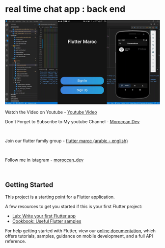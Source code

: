 # real time chat app : back end
<img src="/assets/cover.png">

<p>Watch the Video on Youtube - <a href="https://youtu.be/01sKbi1oob8" rel="nofollow">Youtube Video</a></p>
<p>Don't Forget to Subscribe to My youtube Channel - <a href="https://www.youtube.com/channel/UCuArmx2gHQooKQ3oMLTbv2Q" rel="nofollow">Moroccan Dev</a></p></br>
<p>Join our flutter family group - <a href="http://bit.ly/2MkIVBE" rel="nofollow">flutter maroc (arabic - english)</a></p></br>

<p>Follow me in istagram - <a href="https://www.instagram.com/moroccan_dev/" rel="nofollow">moroccan_dev</a></p></br>

## Getting Started

This project is a starting point for a Flutter application.

A few resources to get you started if this is your first Flutter project:

- [Lab: Write your first Flutter app](https://flutter.dev/docs/get-started/codelab)
- [Cookbook: Useful Flutter samples](https://flutter.dev/docs/cookbook)

For help getting started with Flutter, view our
[online documentation](https://flutter.dev/docs), which offers tutorials,
samples, guidance on mobile development, and a full API reference.
